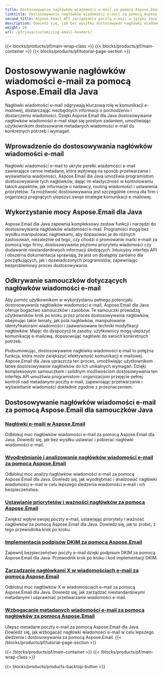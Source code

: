 ```yaml
---
title: Dostosowywanie nagłówków wiadomości e-mail za pomocą Aspose.Email dla Java
linktitle: Dostosowywanie nagłówków wiadomości e-mail za pomocą Aspose.Email dla Java
second_title: Aspose.Email API zarządzania pocztą e-mail w języku Java
description: Dowiedz się, jak bez wysiłku dostosowywać nagłówki wiadomości e-mail za pomocą Aspose.Email dla Java. Zapoznaj się z samouczkami i wykorzystaj możliwości dostosowywania nagłówków wiadomości e-mail.
weight: 16
url: /pl/java/customizing-email-headers/
---
```


{{< blocks/products/pf/main-wrap-class >}}
{{< blocks/products/pf/main-container >}}
{{< blocks/products/pf/tutorial-page-section >}}

# Dostosowywanie nagłówków wiadomości e-mail za pomocą Aspose.Email dla Java


Nagłówki wiadomości e-mail odgrywają kluczową rolę w komunikacji e-mailowej, dostarczając niezbędnych informacji o pochodzeniu i dostarczeniu wiadomości. Dzięki Aspose.Email dla Java dostosowywanie nagłówków wiadomości e-mail staje się prostym zadaniem, umożliwiając użytkownikom dostosowanie metadanych wiadomości e-mail do konkretnych potrzeb i wymagań.

## Wprowadzenie do dostosowywania nagłówków wiadomości e-mail

Nagłówki wiadomości e-mail to ukryte perełki wiadomości e-mail zawierające cenne metadane, które wpływają na sposób przetwarzania i wyświetlania wiadomości. Aspose.Email dla Java umożliwia programistom dostosowywanie tych nagłówków, dając im elastyczność w kontrolowaniu takich aspektów, jak informacje o nadawcy, routing wiadomości i ustawienia priorytetów. Ta możliwość dostosowywania jest szczególnie cenna dla firm i organizacji pragnących ulepszyć swoje strategie komunikacji e-mailowej.

## Wykorzystanie mocy Aspose.Email dla Java

Aspose.Email dla Java zapewnia kompleksowy zestaw funkcji i narzędzi do dostosowywania nagłówków wiadomości e-mail. Programiści mogą bez wysiłku manipulować nagłówkami, aby dopasować je do różnych zastosowań, niezależnie od tego, czy chodzi o promowanie marki e-maili za pomocą logo firmy, dostosowywanie poziomu priorytetu wiadomości czy dodawanie niestandardowych informacji śledzących. Intuicyjny interfejs API i obszerna dokumentacja sprawiają, że jest on dostępny zarówno dla początkujących, jak i doświadczonych programistów, zapewniając bezproblemowy proces dostosowywania.

## Odkrywanie samouczków dotyczących nagłówków wiadomości e-mail

Aby pomóc użytkownikom w wykorzystaniu pełnego potencjału dostosowywania nagłówków wiadomości e-mail, Aspose.Email dla Java oferuje bogactwo samouczków i zasobów. Te samouczki prowadzą użytkowników krok po kroku przez proces dostosowywania nagłówków, obejmując takie tematy, jak pola nagłówków, manipulowanie identyfikatorami wiadomości i zaawansowane techniki modyfikacji nagłówków. Mając do dyspozycji te zasoby, użytkownicy mogą ulepszyć komunikację e-mailową, dopasowując nagłówki do swoich konkretnych potrzeb.

Podsumowując, dostosowywanie nagłówka wiadomości e-mail to potężna funkcja, która może zwiększyć efektywność komunikacji e-mailowej. Aspose.Email dla Java upraszcza ten proces, umożliwiając użytkownikom łatwe dostosowywanie nagłówków do ich unikalnych wymagań. Dzięki kompleksowym samouczkom i solidnym możliwościom dostosowywania ten interfejs API umożliwia programistom i organizacjom przejęcie pełnej kontroli nad metadanymi poczty e-mail, zapewniając przetwarzanie i wyświetlanie wiadomości dokładnie zgodnie z przeznaczeniem.

## Dostosowywanie nagłówków wiadomości e-mail za pomocą Aspose.Email dla samouczków Java
### [Nagłówki e-maili w Aspose.Email](./email-headers/)
Odblokuj moc nagłówków wiadomości e-mail za pomocą Aspose.Email dla Java. Dowiedz się, jak bez wysiłku ustawiać i pobierać nagłówki wiadomości e-mail.
### [Wyodrębnianie i analizowanie nagłówków wiadomości e-mail za pomocą Aspose.Email](./extracting-and-analyzing-email-headers/)
Odblokuj moc analizy nagłówków wiadomości e-mail za pomocą Aspose.Email dla Java. Dowiedz się, jak wyodrębniać i analizować nagłówki wiadomości e-mail w celu lepszego śledzenia wiadomości e-mail i ich bezpieczeństwa.
### [Ustawianie priorytetów i ważności nagłówków za pomocą Aspose.Email](./setting-priority-and-importance-headers/)
Zwiększ wpływ swojej poczty e-mail, ustawiając priorytety i ważność nagłówków za pomocą Aspose.Email dla Java. Dowiedz się, jak to zrobić, z tego przewodnika krok po kroku.
### [Implementacja podpisów DKIM za pomocą Aspose.Email](./dkim-signatures-implementation/)
Zapewnij bezpieczeństwo poczty e-mail dzięki podpisom DKIM za pomocą Aspose.Email dla Java. Przewodnik krok po kroku i kod implementacji DKIM.
### [Zarządzanie nagłówkami X w wiadomościach e-mail za pomocą Aspose.Email](./managing-x-headers-in-email-messages/)
Odblokuj moc nagłówków X w wiadomościach e-mail za pomocą Aspose.Email dla Java. Dowiedz się, jak zarządzać niestandardowymi metadanymi i usprawniać przetwarzanie wiadomości e-mail.
### [Wzbogacanie metadanych wiadomości e-mail za pomocą nagłówków za pomocą Aspose.Email](./enriching-email-metadata-through-headers/)
Ulepsz metadane poczty e-mail za pomocą Aspose.Email dla Java. Dowiedz się, jak wzbogacać nagłówki wiadomości e-mail w celu lepszego śledzenia i dostosowywania za pomocą Aspose.Email.
{{< /blocks/products/pf/tutorial-page-section >}}

{{< /blocks/products/pf/main-container >}}
{{< /blocks/products/pf/main-wrap-class >}}

{{< blocks/products/products-backtop-button >}}
